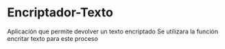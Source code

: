 # Encriptador-Texto

Aplicación que permite devolver un texto encriptado
Se utilizara la función encritar texto para este proceso
